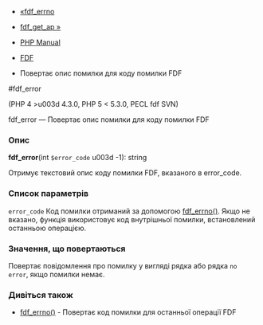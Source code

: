 - [«fdf_errno](function.fdf-errno.md)
- [fdf_get_ap »](function.fdf-get-ap.md)

- [PHP Manual](index.md)
- [FDF](ref.fdf.md)
- Повертає опис помилки для коду помилки FDF

#fdf_error

(PHP 4 \>u003d 4.3.0, PHP 5 \< 5.3.0, PECL fdf SVN)

fdf_error — Повертає опис помилки для коду помилки FDF

### Опис

**fdf_error**(int `$error_code` u003d -1): string

Отримує текстовий опис коду помилки FDF, вказаного в error_code.

### Список параметрів

`error_code`
Код помилки отриманий за допомогою [fdf_errno()](function.fdf-errno.md).
Якщо не вказано, функція використовує код внутрішньої помилки, встановлений
останньою операцією.

### Значення, що повертаються

Повертає повідомлення про помилку у вигляді рядка або рядка `no error`, якщо
помилки немає.

### Дивіться також

- [fdf_errno()](function.fdf-errno.md) - Повертає код помилки для
останньої операції FDF

